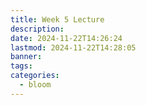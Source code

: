 ```yaml
---
title: Week 5 Lecture
description: 
date: 2024-11-22T14:26:24
lastmod: 2024-11-22T14:28:05
banner: 
tags: 
categories:
  - bloom
---
```

